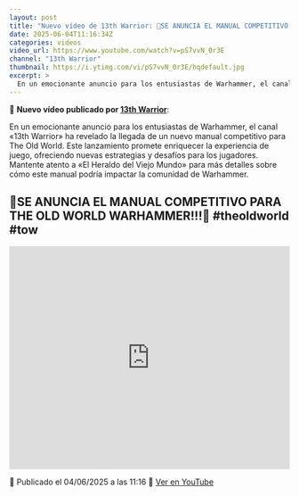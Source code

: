 ```yaml
---
layout: post
title: "Nuevo vídeo de 13th Warrior: 🎲SE ANUNCIA EL MANUAL COMPETITIVO PARA THE OLD WORLD WARHAMMER!!!🎲 #theoldworld #tow"
date: 2025-06-04T11:16:34Z
categories: videos
video_url: https://www.youtube.com/watch?v=pS7vvN_0r3E
channel: "13th Warrior"
thumbnail: https://i.ytimg.com/vi/pS7vvN_0r3E/hqdefault.jpg
excerpt: >
  En un emocionante anuncio para los entusiastas de Warhammer, el canal «13th Warrior» ha revelado la llegada de un nuevo manual competitivo para The Old World. Este lanzamiento promete enriquecer la experiencia de juego, ofreciendo nuevas estrategias y desafíos para los jugadores. Mantente atento a «El Heraldo del Viejo Mundo» para más detalles sobre cómo este manual podría impactar la comunidad de Warhammer.
---
```


🎥 **Nuevo vídeo publicado por [13th Warrior](https://www.youtube.com/channel/UCYOhXS04iLg68Sro80yF_1w)**:

En un emocionante anuncio para los entusiastas de Warhammer, el canal «13th Warrior» ha revelado la llegada de un nuevo manual competitivo para The Old World. Este lanzamiento promete enriquecer la experiencia de juego, ofreciendo nuevas estrategias y desafíos para los jugadores. Mantente atento a «El Heraldo del Viejo Mundo» para más detalles sobre cómo este manual podría impactar la comunidad de Warhammer.

## 🎲SE ANUNCIA EL MANUAL COMPETITIVO PARA THE OLD WORLD WARHAMMER!!!🎲 #theoldworld #tow

<iframe width="100%" height="400" src="https://www.youtube.com/embed/pS7vvN_0r3E" frameborder="0" allowfullscreen></iframe>

📅 Publicado el 04/06/2025 a las 11:16
🔗 [Ver en YouTube](https://www.youtube.com/watch?v=pS7vvN_0r3E)
